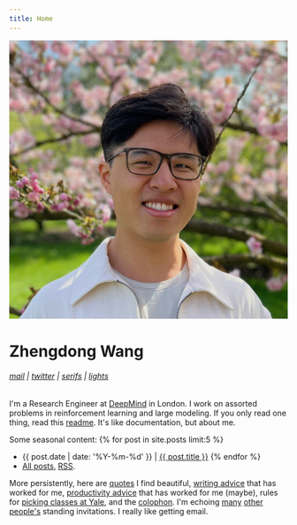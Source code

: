 ```yaml
---
title: Home
---
```


![profile](/assets/images/kew_small.jpg)

# Zhengdong Wang

<h6>
  <a href='mailto:zhengdong.wang@gmail.com'>mail</a> |
  <a href='https://x.com/zhengdongwang'>twitter</a> |
  <a href='#' onclick='toggle_sans();return false;'>serifs</a> |
  <a href='#' onclick='toggle_dark();return false;'>lights</a>
</h6>

I'm a Research Engineer at [DeepMind](https://deepmind.com) in London. I work on assorted problems in reinforcement learning and large modeling. If you only read one thing, read this [readme](readme). It's like documentation, but about me.

Some seasonal content: {% for post in site.posts limit:5 %}
  * {{ post.date | date: '%Y-%m-%d' }} \| [{{ post.title }}]({{post.url}}) {% endfor %}
  * [All posts](blog), [RSS](/feed.xml).

More persistently, here are [quotes](quotes) I find beautiful, [writing advice](writing) that has worked for me, [productivity advice](productivity) that has worked for me (maybe), rules for [picking classes at Yale](bluebook), and the [colophon](about). I'm echoing [many](https://devonzuegel.com/page/contact) [other](https://danwang.co/contact) [people's](https://www.kalzumeus.com/standing-invitation) standing invitations. I really like getting email.
